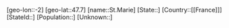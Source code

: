 ﻿---
location: [47.7,-2]
type: City
tags:
- geo/City


SpocWebEntityId: 34474
isDeleted: false
confidential: public

---
[geo-lon::-2]
[geo-lat::47.7]
[name::St.Marie]
[State::]
[Country::[[France]]]
[StateId::]
[Population::]
[Unknown::]

